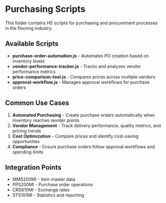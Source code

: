 # Purchasing Scripts

This folder contains H5 scripts for purchasing and procurement processes in the flooring industry.

## Available Scripts

- **purchase-order-automation.js** - Automates PO creation based on inventory levels
- **vendor-performance-tracker.js** - Tracks and analyzes vendor performance metrics
- **price-comparison-tool.js** - Compares prices across multiple vendors
- **approval-workflow.js** - Manages approval workflows for purchase orders

## Common Use Cases

1. **Automated Purchasing** - Create purchase orders automatically when inventory reaches reorder points
2. **Vendor Management** - Track delivery performance, quality metrics, and pricing trends
3. **Cost Optimization** - Compare prices and identify cost-saving opportunities
4. **Compliance** - Ensure purchase orders follow approval workflows and spending limits

## Integration Points

- MMS200MI - Item master data
- PPS200MI - Purchase order operations  
- CRS610MI - Exchange rates
- STS101MI - Statistics and reporting